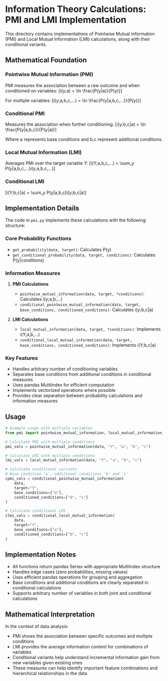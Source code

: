 # Information Theory Calculations: PMI and LMI Implementation

This directory contains implementations of Pointwise Mutual Information (PMI) and Local Mutual Information (LMI) calculations, along with their conditional variants.

## Mathematical Foundation

### Pointwise Mutual Information (PMI)
PMI measures the association between a raw outcome and when conditioned on variables:
\[i(y;a) = \ln \frac{P(y|a)}{P(y)}\]

For multiple variables:
\[i(y;a,b,c,...) = \ln \frac{P(y|a,b,c,...)}{P(y)}\]

### Conditional PMI
Measures the association when further conditioning:
\[i(y;b,c|a) = \ln \frac{P(y|a,b,c)}{P(y|a)}\]

Where a represents base conditions and b,c represent additional conditions.

### Local Mutual Information (LMI)
Averages PMI over the target variable Y:
\[i(Y;a,b,c,...) = \sum_y P(y|a,b,c,...)i(y;a,b,c,...)\]

### Conditional LMI
\[i(Y;b,c|a) = \sum_y P(y|a,b,c)i(y;b,c|a)\]

## Implementation Details

The code in `pmi.py` implements these calculations with the following structure:

### Core Probability Functions
- `get_probability(data, target)`: Calculates P(y)
- `get_conditional_probability(data, target, conditions)`: Calculates P(y|conditions)

### Information Measures
1. **PMI Calculations**
   - `pointwise_mutual_information(data, target, *conditions)`: Calculates i(y;a,b,...)
   - `conditional_pointwise_mutual_information(data, target, base_conditions, conditioned_conditions)`: Calculates i(y;b,c|a)

2. **LMI Calculations**
   - `local_mutual_information(data, target, *conditions)`: Implements i(Y;a,b,...)
   - `conditional_local_mutual_information(data, target, base_conditions, conditioned_conditions)`: Implements i(Y;b,c|a)

### Key Features
- Handles arbitrary number of conditioning variables
- Separates base conditions from additional conditions in conditional measures
- Uses pandas MultiIndex for efficient computation
- Implements vectorized operations where possible
- Provides clear separation between probability calculations and information measures

## Usage

```python
# Example usage with multiple variables
from pmi import pointwise_mutual_information, local_mutual_information, conditional_pointwise_mutual_information, conditional_local_mutual_information

# Calculate PMI with multiple conditions
pmi_vals = pointwise_mutual_information(data, "Y", "a", "b", "c")

# Calculate LMI with multiple conditions
lmi_vals = local_mutual_information(data, "Y", "a", "b", "c")

# Calculate conditional variants
# Base condition 'a', additional conditions 'b' and 'c'
cpmi_vals = conditional_pointwise_mutual_information(
    data, 
    target="Y", 
    base_conditions=["a"], 
    conditioned_conditions=["b", "c"]
)

# Calculate conditional LMI
clmi_vals = conditional_local_mutual_information(
    data, 
    target="Y", 
    base_conditions=["a"], 
    conditioned_conditions=["b", "c"]
)
```

## Implementation Notes
- All functions return pandas Series with appropriate MultiIndex structure
- Handles edge cases (zero probabilities, missing values)
- Uses efficient pandas operations for grouping and aggregation
- Base conditions and additional conditions are clearly separated in conditional calculations
- Supports arbitrary number of variables in both joint and conditional calculations

## Mathematical Interpretation

In the context of data analysis:
- PMI shows the association between specific outcomes and multiple conditions
- LMI provides the average information content for combinations of variables
- Conditional variants help understand incremental information gain from new variables given existing ones
- These measures can help identify important feature combinations and hierarchical relationships in the data 